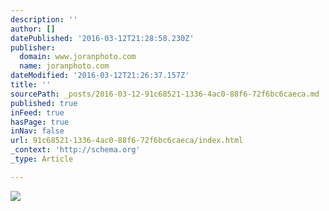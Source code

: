 ```yaml
---
description: ''
author: []
datePublished: '2016-03-12T21:28:58.230Z'
publisher:
  domain: www.joranphoto.com
  name: joranphoto.com
dateModified: '2016-03-12T21:26:37.157Z'
title: ''
sourcePath: _posts/2016-03-12-91c68521-1336-4ac0-88f6-72f6bc6caeca.md
published: true
inFeed: true
hasPage: true
inNav: false
url: 91c68521-1336-4ac0-88f6-72f6bc6caeca/index.html
_context: 'http://schema.org'
_type: Article

---
```

![](http://static1.squarespace.com/static/551e3cfde4b06dcd025eadc2/56074591e4b0829832ab894e/56ceb086d518adbb15398d0d/1456386191359/?format=500w)